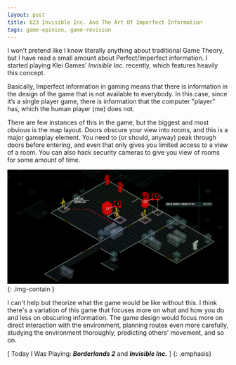 ```yaml
---
layout: post
title: 623 Invisible Inc. And The Art Of Imperfect Information
tags: game-opinion, game-revision
---
```

I won’t pretend like I know literally anything about traditional Game Theory, but I have read a small amount about Perfect/Imperfect information.  I started playing Klei Games’ *Invisible Inc.* recently, which features heavily this concept.

Basically, Imperfect information in gaming means that there is information in the design of the game that is not available to everybody.  In this case, since it’s a single player game, there is information that the computer "player" has, which the human player (me) does not.

There are few instances of this in the game, but the biggest and most obvious is the map layout. Doors obscure your view into rooms, and this is a major gameplay element.  You need to (or should, anyway) peak through doors before entering, and even that only gives you limited access to a view of a room. You can also hack security cameras to give you view of rooms for some amount of time.

![InvisibleInc](/img/games/623_Invisible_Inc_And_The_Art_Of_Imperfect_Information.png "InvisibleInc"){: .img-contain }

I can't help but theorize what the game would be like without this. I think there's a variation of this game that focuses more on what and how you do and less on obscuring information. The game design would focus more on direct interaction with the environment, planning routes even more carefully, studying the environment thoroughly, predicting others' movement, and so on.

[ Today I Was Playing: ***Borderlands 2*** and ***Invisible Inc.*** ]
{: .emphasis}